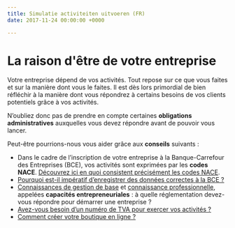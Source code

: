 ```yaml
---
title: Simulatie activiteiten uitvoeren (FR)
date: 2017-11-24 00:00:00 +0000

---
```

# La raison d'être de votre entreprise

Votre entreprise dépend de vos activités. Tout repose sur ce que vous faites et sur la manière dont vous le faites. Il est dès lors primordial de bien réfléchir à la manière dont vous répondrez à certains besoins de vos clients potentiels grâce à vos activités.

N’oubliez donc pas de prendre en compte certaines **obligations administratives** auxquelles vous devez répondre avant de pouvoir vous lancer.

Peut-être pourrions-nous vous aider grâce aux **conseils** suivants :

* Dans le cadre de l’inscription de votre entreprise à la Banque-Carrefour des Entreprises (BCE), vos activités  sont exprimées par les **codes** **NACE**. [Découvrez ici en quoi consistent précisément les codes NACE](https://www.xerius.be/codes-nacebel-pour-enregistrer-vos-activites-a-la-bce).
* [Pourquoi est-il impératif d’enregistrer des données correctes à la BCE ?](http://blog.xerius.be/independants/entrer-des-donnees-dentreprise-correctes-a-la-bce-un-imperatif)
* [Connaissances de gestion de base](https://www.xerius.be/fr-be/je-demarre/entreprise-personne-physique/gestion-connaissances-professionnelles) et [connaissance professionnelle](https://www.xerius.be/fr-be/je-demarre/entreprise-personne-physique/gestion-connaissances-professionnelles), appelées **capacités entrepreneuriales** : à quelle réglementation devez-vous répondre pour démarrer une entreprise ?
* [Avez-vous besoin d’un numéro de TVA pour exercer vos activités ?](https://www.xerius.be/la-tva-pour-les-debutants-que-faut-il-savoir)
* [Comment  créer votre boutique en ligne ?](https://blog.xerius.be/debutant/creer-sa-boutique-en-ligne-par-ou-commencer)